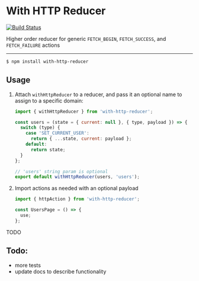 # With HTTP Reducer

[![Build Status](https://travis-ci.org/dankreiger/with-http-reducer.svg?branch=master)](https://travis-ci.org/dankreiger/with-http-reducer)

Higher order reducer for generic `FETCH_BEGIN`, `FETCH_SUCCESS`, and `FETCH_FAILURE` actions

---

```sh
$ npm install with-http-reducer
```

## Usage

1. Attach `withHttpReducer` to a reducer, and pass it an optional name to assign to a specific domain:

   ```js
   import { withHttpReducer } from 'with-http-reducer';

   const users = (state = { current: null }, { type, payload }) => {
     switch (type) {
       case 'SET_CURRENT_USER':
         return { ...state, current: payload };
       default:
         return state;
     }
   };

   // 'users' string param is optional
   export default withHttpReducer(users, 'users');
   ```

2. Import actions as needed with an optional payload

   ```js
   import { httpAction } from 'with-http-reducer';

   const UsersPage = () => {
     use;
   };
   ```

TODO

## Todo:

- more tests
- update docs to describe functionality
